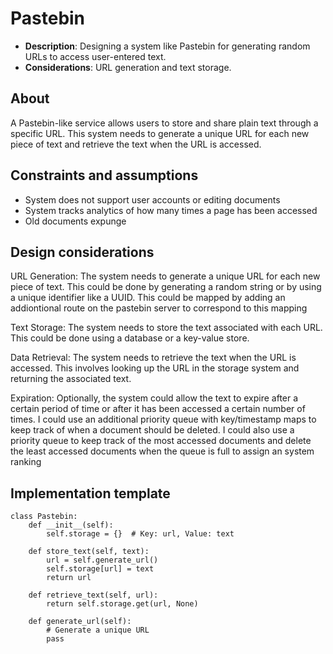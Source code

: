 # Pastebin

- **Description**: Designing a system like Pastebin for generating random URLs to access user-entered text.
- **Considerations**: URL generation and text storage.

## About

A Pastebin-like service allows users to store and share plain text through a specific URL. This system needs to generate a unique URL for each new piece of text and retrieve the text when the URL is accessed.

## Constraints and assumptions

- System does not support user accounts or editing documents
- System tracks analytics of how many times a page has been accessed
- Old documents expunge

## Design considerations

URL Generation: The system needs to generate a unique URL for each new piece of text. This could be done by generating a random string or by using a unique identifier like a UUID. This could be mapped by adding an addiontional route on the pastebin server to correspond to this mapping

Text Storage: The system needs to store the text associated with each URL. This could be done using a database or a key-value store.

Data Retrieval: The system needs to retrieve the text when the URL is accessed. This involves looking up the URL in the storage system and returning the associated text.

Expiration: Optionally, the system could allow the text to expire after a certain period of time or after it has been accessed a certain number of times. I could use an additional priority queue with key/timestamp maps to keep track of when a document should be deleted. I could also use a priority queue to keep track of the most accessed documents and delete the least accessed documents when the queue is full to assign an system ranking

## Implementation template

```
class Pastebin:
    def __init__(self):
        self.storage = {}  # Key: url, Value: text

    def store_text(self, text):
        url = self.generate_url()
        self.storage[url] = text
        return url

    def retrieve_text(self, url):
        return self.storage.get(url, None)

    def generate_url(self):
        # Generate a unique URL
        pass
```
